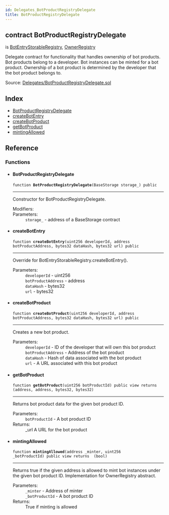 ```yaml
---
id: Delegates_BotProductRegistryDelegate
title: BotProductRegistryDelegate
---
```


<div class="contract-doc"><div class="contract"><h2 class="contract-header"><span class="contract-kind">contract</span> BotProductRegistryDelegate</h2><p class="base-contracts"><span>is</span> <a href="Registry_BotEntryStorableRegistry.html">BotEntryStorableRegistry</a><span>, </span><a href="Registry_OwnerRegistry.html">OwnerRegistry</a></p><p class="description">Delegate contract for functionality that handles ownership of bot products. Bot products belong to a developer. Bot instances can be minted for a bot product. Ownership of a bot product is determined by the developer that the bot product belongs to.</p><div class="source">Source: <a href="https://github.com/TallaBotChain/botchain/blob/v0.1.0/contracts/Delegates/BotProductRegistryDelegate.sol" target="_blank">Delegates/BotProductRegistryDelegate.sol</a></div></div><div class="index"><h2>Index</h2><ul><li><a href="Delegates_BotProductRegistryDelegate.html#BotProductRegistryDelegate">BotProductRegistryDelegate</a></li><li><a href="Delegates_BotProductRegistryDelegate.html#createBotEntry">createBotEntry</a></li><li><a href="Delegates_BotProductRegistryDelegate.html#createBotProduct">createBotProduct</a></li><li><a href="Delegates_BotProductRegistryDelegate.html#getBotProduct">getBotProduct</a></li><li><a href="Delegates_BotProductRegistryDelegate.html#mintingAllowed">mintingAllowed</a></li></ul></div><div class="reference"><h2>Reference</h2><div class="functions"><h3>Functions</h3><ul><li><div class="item function"><span id="BotProductRegistryDelegate" class="anchor-marker"></span><h4 class="name">BotProductRegistryDelegate</h4><div class="body"><code class="signature">function <strong>BotProductRegistryDelegate</strong><span>(BaseStorage storage_) </span><span>public </span></code><hr/><div class="description"><p>Constructor for BotProductRegistryDelegate.</p></div><dl><dt><span class="label-modifiers">Modifiers:</span></dt><dd></dd><dt><span class="label-parameters">Parameters:</span></dt><dd><div><code>storage_</code> - address of a BaseStorage contract</div></dd></dl></div></div></li><li><div class="item function"><span id="createBotEntry" class="anchor-marker"></span><h4 class="name">createBotEntry</h4><div class="body"><code class="signature">function <strong>createBotEntry</strong><span>(uint256 developerId, address botProductAddress, bytes32 dataHash, bytes32 url) </span><span>public </span></code><hr/><div class="description"><p>Override for BotEntryStorableRegistry.createBotEntry().</p></div><dl><dt><span class="label-parameters">Parameters:</span></dt><dd><div><code>developerId</code> - uint256</div><div><code>botProductAddress</code> - address</div><div><code>dataHash</code> - bytes32</div><div><code>url</code> - bytes32</div></dd></dl></div></div></li><li><div class="item function"><span id="createBotProduct" class="anchor-marker"></span><h4 class="name">createBotProduct</h4><div class="body"><code class="signature">function <strong>createBotProduct</strong><span>(uint256 developerId, address botProductAddress, bytes32 dataHash, bytes32 url) </span><span>public </span></code><hr/><div class="description"><p>Creates a new bot product.</p></div><dl><dt><span class="label-parameters">Parameters:</span></dt><dd><div><code>developerId</code> - ID of the developer that will own this bot product</div><div><code>botProductAddress</code> - Address of the bot product</div><div><code>dataHash</code> - Hash of data associated with the bot product</div><div><code>url</code> - A URL associated with this bot product</div></dd></dl></div></div></li><li><div class="item function"><span id="getBotProduct" class="anchor-marker"></span><h4 class="name">getBotProduct</h4><div class="body"><code class="signature">function <strong>getBotProduct</strong><span>(uint256 botProductId) </span><span>public </span><span>view </span><span>returns  (address, address, bytes32, bytes32) </span></code><hr/><div class="description"><p>Returns bot product data for the given bot product ID.</p></div><dl><dt><span class="label-parameters">Parameters:</span></dt><dd><div><code>botProductId</code> - A bot product ID</div></dd><dt><span class="label-return">Returns:</span></dt><dd>_url A URL for the bot product</dd></dl></div></div></li><li><div class="item function"><span id="mintingAllowed" class="anchor-marker"></span><h4 class="name">mintingAllowed</h4><div class="body"><code class="signature">function <strong>mintingAllowed</strong><span>(address _minter, uint256 _botProductId) </span><span>public </span><span>view </span><span>returns  (bool) </span></code><hr/><div class="description"><p>Returns true if the given address is allowed to mint bot instances under the given bot product ID. Implementation for OwnerRegistry abstract.</p></div><dl><dt><span class="label-parameters">Parameters:</span></dt><dd><div><code>_minter</code> - Address of minter</div><div><code>_botProductId</code> - A bot product ID</div></dd><dt><span class="label-return">Returns:</span></dt><dd>True if minting is allowed</dd></dl></div></div></li></ul></div></div></div>
